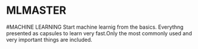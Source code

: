 # MLMASTER
#MACHINE LEARNING 
Start machine learnig from the basics. Everythng presented as capsules to learn very fast.Only the most commonly used and very important things are included.
